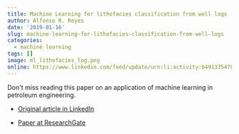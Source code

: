 ```yaml
---
title: Machine Learning for lithofacies classification from well logs
author: Alfonso R. Reyes
date: '2019-01-16'
slug: machine-learning-for-lithofacies-classification-from-well-logs
categories:
  - machine learning
tags: []
image: ml_lithofacies_log.png
online: https://www.linkedin.com/feed/update/urn:li:activity:6491335478384656384
---
```


Don't miss reading this paper on an application of machine learning in petroleum engineering.



* [Original article in LinkedIn](https://www.linkedin.com/pulse/machine-learning-lithofacies-classification-from-well-dell-aversana/)

* [Paper at ResearchGate](https://www.researchgate.net/publication/330384396_Comparison_of_different_Machine_Learning_algorithms_for_lithofacies_classification_from_well_logs)

